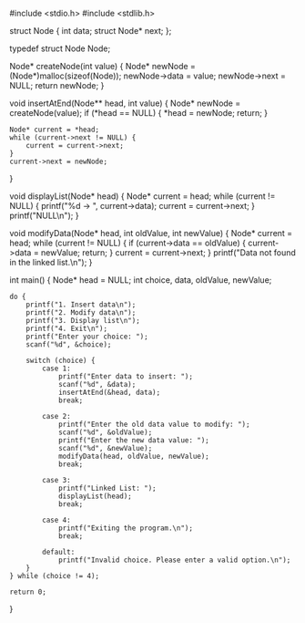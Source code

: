 #include <stdio.h>
#include <stdlib.h>

struct Node {
    int data;
    struct Node* next;
};

typedef struct Node Node;

Node* createNode(int value) {
    Node* newNode = (Node*)malloc(sizeof(Node));
    newNode->data = value;
    newNode->next = NULL;
    return newNode;
}

void insertAtEnd(Node** head, int value) {
    Node* newNode = createNode(value);
    if (*head == NULL) {
        *head = newNode;
        return;
    }

    Node* current = *head;
    while (current->next != NULL) {
        current = current->next;
    }
    current->next = newNode;
}

void displayList(Node* head) {
    Node* current = head;
    while (current != NULL) {
        printf("%d -> ", current->data);
        current = current->next;
    }
    printf("NULL\n");
}

void modifyData(Node* head, int oldValue, int newValue) {
    Node* current = head;
    while (current != NULL) {
        if (current->data == oldValue) {
            current->data = newValue;
            return;
        }
        current = current->next;
    }
    printf("Data not found in the linked list.\n");
}

int main() {
    Node* head = NULL;
    int choice, data, oldValue, newValue;

    do {
        printf("1. Insert data\n");
        printf("2. Modify data\n");
        printf("3. Display list\n");
        printf("4. Exit\n");
        printf("Enter your choice: ");
        scanf("%d", &choice);

        switch (choice) {
            case 1:
                printf("Enter data to insert: ");
                scanf("%d", &data);
                insertAtEnd(&head, data);
                break;

            case 2:
                printf("Enter the old data value to modify: ");
                scanf("%d", &oldValue);
                printf("Enter the new data value: ");
                scanf("%d", &newValue);
                modifyData(head, oldValue, newValue);
                break;

            case 3:
                printf("Linked List: ");
                displayList(head);
                break;

            case 4:
                printf("Exiting the program.\n");
                break;

            default:
                printf("Invalid choice. Please enter a valid option.\n");
        }
    } while (choice != 4);

    return 0;
}
